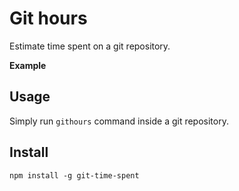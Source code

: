 # Git hours

Estimate time spent on a git repository.

**Example**


## Usage

Simply run `githours` command inside a git repository.

## Install

    npm install -g git-time-spent
